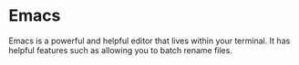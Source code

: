 # Emacs
Emacs is a powerful and helpful editor that lives within your terminal. It has helpful features such as allowing you to batch rename files.
